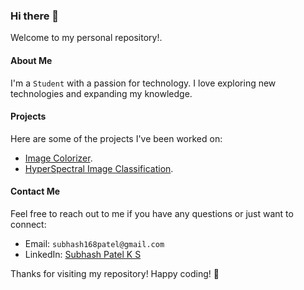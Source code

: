### Hi there 👋

Welcome to my personal repository!.

#### About Me

I'm a `Student` with a passion for technology. I love exploring new technologies and expanding my knowledge.

#### Projects

Here are some of the projects I've been worked on:

- [Image Colorizer](https://github.com/NithinHD/Image-colorizer).
- [HyperSpectral Image Classification](https://github.com/NithinHD/HyperSpectral-Image-Classification).

#### Contact Me

Feel free to reach out to me if you have any questions or just want to connect:

- Email: `subhash168patel@gmail.com`
- LinkedIn: [Subhash Patel K S](https://www.linkedin.com/in/subhash-patel-k-s/)

Thanks for visiting my repository! Happy coding! 🚀
